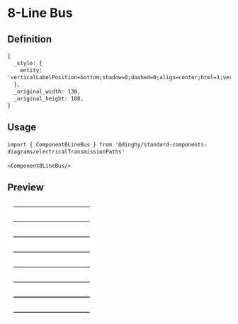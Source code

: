 # 8-Line Bus

## Definition

```
{
  _style: { 
    entity: 'verticalLabelPosition=bottom;shadow=0;dashed=0;align=center;html=1;verticalAlign=top;shape=mxgraph.electrical.transmission.8_line_bus;',
  },
  _original_width: 130,
  _original_height: 180,
}
```

## Usage

```
import { Component8LineBus } from '@dinghy/standard-components-diagrams/electricalTransmissionPaths'

<Component8LineBus/>
```

## Preview

<img src="./component-8-line-bus.png" width="200"/>
